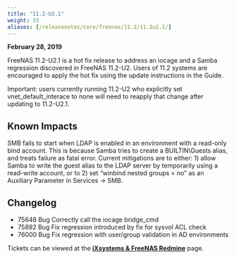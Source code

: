```yaml
---
title: "11.2-U2.1"
weight: 33
aliases: [/releasenotes/core/freenas/11.2/11.2u2.1/]
---
```


**February 28, 2019**

FreeNAS 11.2-U2.1 is a hot fix release to address an iocage and a Samba regression discovered in FreeNAS 11.2-U2. Users of 11.2 systems are encouraged to apply the hot fix using the update instructions in the Guide.

Important: users currently running 11.2-U2 who explicitly set vnet_default_interace to none will need to reapply that change after updating to 11.2-U2.1.

## Known Impacts

SMB fails to start when LDAP is enabled in an environment with a read-only bind account. This is because Samba tries to create a BUILTIN\Guests alias, and treats failure as fatal error. Current mitigations are to either: 1) allow Samba to write the guest alias to the LDAP server by temporarily using a read-write account, or to 2) set “winbind nested groups = no” as an Auxiliary Parameter in Services → SMB.

## Changelog

+ 75648	Bug	Correctly call the iocage bridge_cmd
+ 75892	Bug	Fix regression introduced by fix for sysvol ACL check
+ 76000	Bug	Fix regression with user/group validation in AD environments

Tickets can be viewed at the [**iXsystems & FreeNAS Redmine**](https://redmine.ixsystems.com/issues/) page.
